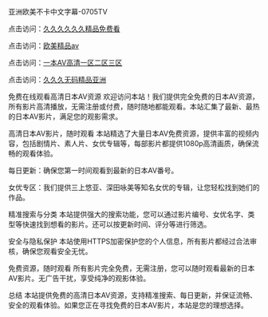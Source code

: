 亚洲欧美不卡中文字幕-0705TV

点击访问：<a href="https://gsd-agv.pages.dev/">久久久久久久精品免费看</a>

点击访问：<a href="https://gsd-agv.pages.dev/">欧美精品aⅴ</a>

点击访问：<a href="https://gda-c7m.pages.dev/">一本AV高清一区二区三区</a>

点击访问：<a href="https://fdhf-454.pages.dev/">久久久无码精品亚洲</a>

免费在线观看高清日本AV资源
欢迎访问本站！我们提供完全免费的日本AV资源，所有影片高清播放，无需注册或付费，随时随地都能观看。本站汇集了最新、最热的日本AV影片，满足您的观影需求。

高清日本AV影片，随时观看
本站精选了大量日本AV免费资源，提供丰富的视频内容，包括剧情片、素人片、女优专辑等，每部影片都提供1080p高清画质，确保流畅的观看体验。

每日更新：确保您第一时间观看到最新的日本AV番号。

女优专区：我们提供三上悠亚、深田咏美等知名女优的专辑，让您轻松找到她们的作品。

精准搜索与分类
本站提供强大的搜索功能，您可以通过影片编号、女优名字、类型等快速找到想看的影片。还可以按更新时间、评分等进行筛选。

安全与隐私保护
本站使用HTTPS加密保护您的个人信息，所有影片都经过合法审核，确保您观看安全无忧。

免费资源，随时观看
所有影片完全免费，无需注册，您可以随时观看最新的日本AV影片。无广告干扰，享受纯净的观影体验。

总结
本站提供免费的高清日本AV资源，支持精准搜索、每日更新，并保证流畅、安全的观看体验。如果您正在寻找免费的日本AV影片，本站是您的理想选择。





<span style="display:none;">[Canonical link]( https://github.com/cc20250705/55555 ）</span>
